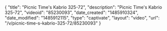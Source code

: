 {
    "title": "Picnic Time's Kabrio 325-72",
    "description": "Picnic Time's Kabrio 325-72",
    "videoid": "85230093",
    "date_created": "1485910324",
    "date_modified": "1485912115",
    "type": "captivate",
    "layout": "video",
    "url": "\/v\/picnic-time-s-kabrio-325-72\/85230093"
}